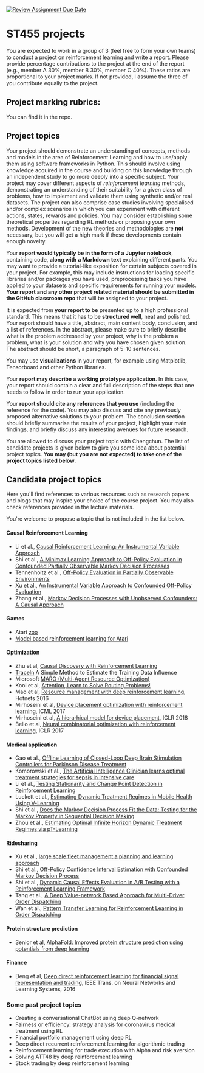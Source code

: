 [![Review Assignment Due Date](https://classroom.github.com/assets/deadline-readme-button-24ddc0f5d75046c5622901739e7c5dd533143b0c8e959d652212380cedb1ea36.svg)](https://classroom.github.com/a/nczsWqrh)
# ST455 projects

You are expected to work in a group of 3 (feel free to form your own teams) to conduct a project on reinforcement learning and write a report. Please provide percentage contributions to the project at the end of the report (e.g., member A 30%, member B 30%, member C 40%). These ratios are proportional to your project marks. If not provided, I assume the three of you contribute equally to the project. 

## Project marking rubrics:

You can find it in the repo.

## Project topics 
 
Your project should demonstrate an understanding of concepts, methods and models in the area of Reinforcement Learning and how to use/apply them using software frameworks in Python. This should involve using knowledge acquired in the course and building on this knowledge through an independent study to go more deeply into a specific subject. Your project may cover different aspects of _reinforcement learning_ methods, demonstrating an understanding of their suitability for a given class of problems, how to implement and validate them using synthetic and/or real datasets. The project can also comprise case studies involving specialised and/or complex scenarios in which you can experiment with different actions, states, rewards and policies. You may consider establishing some theoretical properties regarding RL methods or proposing your own methods. Development of the new theories and methodologies are **not** necessary, but you will get a high mark if these developments contain enough novelty.
 
Your **report would typically be in the form of a Jupyter notebook**, containing code, **along with a Markdown text** explaining different parts. You may want to provide a tutorial-like exposition for certain subjects covered in your project. For example, this may include instructions for loading specific libraries and/or packages you have used, preprocessing tasks you have applied to your datasets and specific requirements for running your models. **Your report and any other project related material should be submitted in the GitHub classroom repo** that will be assigned to your project.
 
It is expected from **your report to be** presented up to a high professional standard. This means that it has to be **structured well**, neat and polished. 
Your report should have a title, abstract, main content body, conclusion, and a list of references. 
In the abstract, please make sure to briefly describe what is the problem addressed by your project, why is the problem a problem, 
what is your solution and why you have chosen given solution. The abstract should be short, a paragraph of 5-10 sentences. 

You may use **visualizations** in your report, for example using Matplotlib, Tensorboard and other Python libraries. 

Your **report may describe a working prototype application**. In this case, your report should contain a clear and full description of the steps that one needs to follow in order to run your application. 

Your **report should cite any references that you use** (including the reference for the code). You may also discuss and cite any previously proposed alternative solutions to your problem. The conclusion section should briefly summarise the results of your project, highlight your main findings, and briefly discuss any interesting avenues for future research.

You are allowed to discuss your project topic with Chengchun. The list of candidate projects is given below to give you some idea about potential project topics. **You may (but you are not expected) to take one of the project topics listed below**. 

## Candidate project topics

Here you'll find references to various resources such as research papers and blogs that may inspire your choice of the course project. You may also check references provided in the lecture materials.

You're welcome to propose a topic that is not included in the list below.

#### Causal Reinforcement Learning
* Li et al., [Causal Reinforcement Learning: An Instrumental Variable Approach](https://arxiv.org/abs/2103.04021)
* Shi et al., [A Minimax Learning Approach to Off-Policy Evaluation in Confounded Partially Observable Markov Decision Processes](https://arxiv.org/abs/2111.06784)
* Tennenholtz et al., [Off-Policy Evaluation in Partially Observable Environments](https://arxiv.org/pdf/1909.03739.pdf)
* Xu et al., [An Instrumental Variable Approach to
Confounded Off-Policy Evaluation](https://arxiv.org/pdf/2212.14468.pdf)
* Zhang et al., [Markov Decision Processes with Unobserved
Confounders: A Causal Approach](https://www.cs.purdue.edu/homes/eb/mdp-causal.pdf)

#### Games
* Atari [zoo](https://eng.uber.com/atari-zoo-deep-reinforcement-learning/)
* [Model based reinforcement learning for Atari](https://arxiv.org/pdf/1903.00374.pdf) 

#### Optimization

* Zhu et al, [Causal Discovery with Reinforcement Learning](https://arxiv.org/pdf/1906.04477.pdf)
* [TraceIn](https://ai.googleblog.com/2021/02/tracin-simple-method-to-estimate.html#:~:text=TracIn%20is%20a%20simple%2C%20easy,github%20linked%20in%20the%20paper.) A Simple Method to Estimate the Training Data Influence 
* Microsoft [MARO (Multi-Agent Resource Optimization)](https://github.com/microsoft/maro) 
* Kool et al, [Attention, Learn to Solve Routing Problems!](https://openreview.net/forum?id=ByxBFsRqYm) 
* Mao et al, [Resource management with deep reinforcement learning](https://people.csail.mit.edu/alizadeh/papers/deeprm-hotnets16.pdf), Hotnets 2016
* Mirhoseini et al, [Device placement optimization with reinforcement learning](https://arxiv.org/abs/1706.04972), ICML 2017
* Mirhoseini et al, [A hierarhical model for device placement](https://openreview.net/pdf?id=Hkc-TeZ0W), ICLR 2018
* Bello et al, [Neural combinatorial optimization with reinforcement learning](https://arxiv.org/pdf/1611.09940.pdf), ICLR 2017

#### Medical application

* Gao et al., [Offline Learning of Closed-Loop Deep Brain Stimulation
Controllers for Parkinson Disease Treatment](https://arxiv.org/pdf/2302.02477.pdf)
* Komorowski et al., [The Artificial Intelligence Clinician learns optimal treatment strategies for sepsis in intensive care](https://www.nature.com/articles/s41591-018-0213-5)
* Li et al., [Testing Stationarity and Change Point Detection in Reinforcement Learning
](https://arxiv.org/abs/2203.01707)
* Luckett et al., [Estimating Dynamic Treatment Regimes in Mobile Health Using V-Learning](https://www.tandfonline.com/doi/abs/10.1080/01621459.2018.1537919)
* Shi et al., [Does the Markov Decision Process Fit the Data:
Testing for the Markov Property in Sequential Decision Making](http://proceedings.mlr.press/v119/shi20c/shi20c.pdf)
* Zhou et al., [Estimating Optimal Infinite Horizon Dynamic
Treatment Regimes via pT-Learning](https://arxiv.org/pdf/2110.10719.pdf)

#### Ridesharing

* Xu et al., [large scale fleet management a planning and learning approach](https://users.wpi.edu/~yli15/courses/DS504Fall18/includes/p1774-lin.pdf)
* Shi et al., [Off-Policy Confidence Interval Estimation
with Confounded Markov Decision Process](https://arxiv.org/pdf/2202.10589.pdf)
* Shi et al., [Dynamic Causal Effects Evaluation in A/B Testing with a Reinforcement Learning Framework](https://www.tandfonline.com/doi/full/10.1080/01621459.2022.2027776)
* Tang et al., [A Deep Value-network Based Approach for Multi-Driver Order
Dispatching](https://arxiv.org/pdf/2106.04493.pdf)
* Wan et al., [Pattern Transfer Learning for Reinforcement Learning in Order Dispatching](https://arxiv.org/pdf/2105.13218.pdf)

#### Protein structure prediction

* Senior et al, [AlphaFold: Improved protein structure prediction using potentials from deep learning](https://deepmind.com/research/publications/AlphaFold-Improved-protein-structure-prediction-using-potentials-from-deep-learning)

#### Finance

* Deng et al, [Deep direct reinforcement learning for financial
signal representation and trading](http://www.cslt.org/mediawiki/images/a/aa/07407387.pdf), IEEE Trans. on Neural Networks and Learning Systems, 2016

### Some past project topics

* Creating a conversational ChatBot using deep Q-network
* Fairness or efficiency: strategy analysis for coronavirus medical treatment using RL
* Financial portfolio management using deep RL
* Deep direct recurrent reinforcement learning for algorithmic trading
* Reinforcement learning for trade execution with Alpha and risk aversion
* Solving ATT48 by deep reinforcement learning
* Stock trading by deep reinforcement learning
